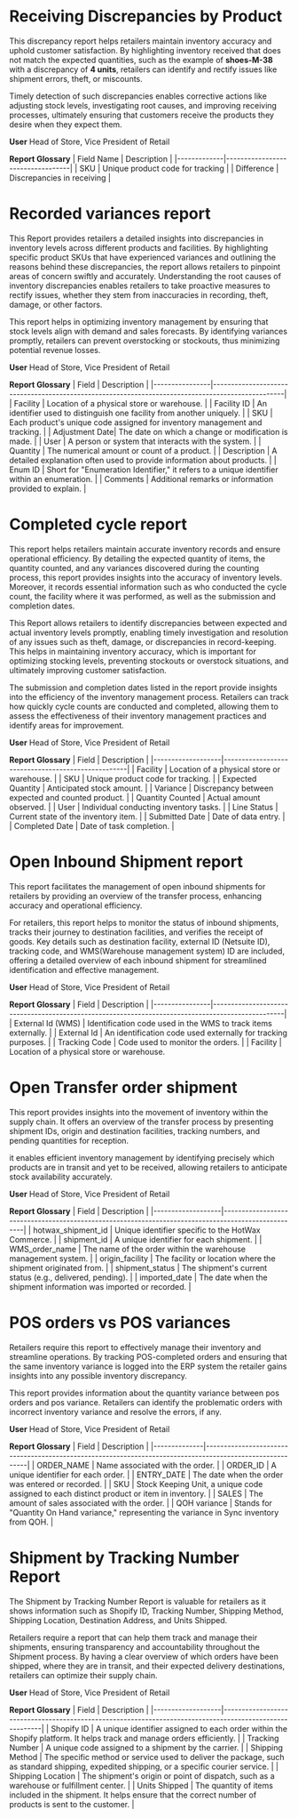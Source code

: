 # Receiving Discrepancies by Product

This discrepancy report helps retailers maintain inventory accuracy and uphold customer satisfaction. By highlighting inventory received that does not match the expected quantities, such as the example of **shoes-M-38** with a discrepancy of **4 units**, retailers can identify and rectify issues like shipment errors, theft, or miscounts. 

Timely detection of such discrepancies enables corrective actions like adjusting stock levels, investigating root causes, and improving receiving processes, ultimately ensuring that customers receive the products they desire when they expect them.

**User**
Head of Store, Vice President of Retail

**Report Glossary**
| Field Name   | Description                     |
|-------------|----------------------------------|
| SKU         | Unique product code for tracking |
| Difference  | Discrepancies in receiving       |

# Recorded variances report 
This Report provides retailers a detailed insights into discrepancies in inventory levels across different products and facilities. By highlighting specific product SKUs that have experienced variances and outlining the reasons behind these discrepancies, the report allows retailers to pinpoint areas of concern swiftly and accurately. Understanding the root causes of inventory discrepancies enables retailers to take proactive measures to rectify issues, whether they stem from inaccuracies in recording, theft, damage, or other factors.

This report helps in optimizing inventory management by ensuring that stock levels align with demand and sales forecasts. By identifying variances promptly, retailers can prevent overstocking or stockouts, thus minimizing potential revenue losses.

**User**
Head of Store, Vice President of Retail

**Report Glossary**
| Field          | Description                                                                                      |
|----------------|--------------------------------------------------------------------------------------------------|
| Facility       | Location of a physical store or warehouse.                                                       |
| Facility ID    | An identifier used to distinguish one facility from another uniquely.                             |
| SKU            | Each product's unique code assigned for inventory management and tracking.                       |
| Adjustment Date| The date on which a change or modification is made.                                              |
| User           | A person or system that interacts with the system.                                                |
| Quantity       | The numerical amount or count of a product.                                                       |
| Description    | A detailed explanation often used to provide information about products.                          |
| Enum ID        | Short for "Enumeration Identifier," it refers to a unique identifier within an enumeration.      |
| Comments       | Additional remarks or information provided to explain.                                            |


# Completed cycle report

This report helps retailers maintain accurate inventory records and ensure operational efficiency. By detailing the expected quantity of items, the quantity counted, and any variances discovered during the counting process, this report provides insights into the accuracy of inventory levels. Moreover, it records essential information such as who conducted the cycle count, the facility where it was performed, as well as the submission and completion dates.

This Report  allows retailers to identify discrepancies between expected and actual inventory levels promptly, enabling timely investigation and resolution of any issues such as theft, damage, or discrepancies in record-keeping. This helps in maintaining inventory accuracy, which is important for optimizing stocking levels, preventing stockouts or overstock situations, and ultimately improving customer satisfaction.

The submission and completion dates listed in the report provide insights into the efficiency of the inventory management process. Retailers can track how quickly cycle counts are conducted and completed, allowing them to assess the effectiveness of their inventory management practices and identify areas for improvement.

**User**
Head of Store, Vice President of Retail

**Report Glossary**
| Field             | Description                                       |
|-------------------|---------------------------------------------------|
| Facility          | Location of a physical store or warehouse.       |
| SKU               | Unique product code for tracking.                 |
| Expected Quantity | Anticipated stock amount.                         |
| Variance          | Discrepancy between expected and counted product. |
| Quantity Counted  | Actual amount observed.                           |
| User              | Individual conducting inventory tasks.            |
| Line Status       | Current state of the inventory item.             |
| Submitted Date    | Date of data entry.                              |
| Completed Date    | Date of task completion.                          |

# Open Inbound Shipment report

This report facilitates the management of open inbound shipments for retailers by providing an overview of the transfer process, enhancing accuracy and operational efficiency.

For retailers, this report helps to monitor the status of inbound shipments, tracks their journey to destination facilities, and verifies the receipt of goods. Key details such as destination facility, external ID (Netsuite ID), tracking code, and WMS(Warehouse management system) ID are included, offering a detailed overview of each inbound shipment for streamlined identification and effective management.

**User**
Head of Store, Vice President of Retail

**Report Glossary**
| Field          | Description                                                                                      |
|----------------|--------------------------------------------------------------------------------------------------|
| External Id (WMS) | Identification code used in the WMS to track items externally.                                   |
| External Id       | An identification code used externally for tracking purposes.                                     |
| Tracking Code     | Code used to monitor the orders.                                                                 |
| Facility          | Location of a physical store or warehouse.                                                       

# Open Transfer order shipment

This report provides insights into the movement of inventory within the supply chain. It offers an overview of the transfer process by presenting shipment IDs, origin and destination facilities, tracking numbers, and pending quantities for reception. 

it enables efficient inventory management by identifying precisely which products are in transit and yet to be received, allowing retailers to anticipate stock availability accurately.

**User**
Head of Store, Vice President of Retail

**Report Glossary**
| Field              | Description                                                                                        |
|-------------------|----------------------------------------------------------------------------------------------------|
| hotwax_shipment_id | Unique identifier specific to the HotWax Commerce.                                                 |
| shipment_id       | A unique identifier for each shipment.                                                             |
| WMS_order_name    | The name of the order within the warehouse management system.                                      |
| origin_facility   | The facility or location where the shipment originated from.                                        |
| shipment_status   | The shipment's current status (e.g., delivered, pending).                                           |
| imported_date     | The date when the shipment information was imported or recorded.                                    |

# POS orders vs POS variances 

Retailers require this report to effectively manage their inventory and streamline operations. By tracking POS-completed orders and ensuring that the same inventory variance is logged into the ERP system the retailer gains insights into any possible inventory discrepancy. 

This report provides information about the quantity variance between pos orders and pos variance. Retailers can identify the problematic orders with incorrect inventory variance and resolve the errors, if any. 

**User**
Head of Store, Vice President of Retail

**Report Glossary**
| Field        | Description                                                                                              |
|--------------|----------------------------------------------------------------------------------------------------------|
| ORDER_NAME   | Name associated with the order.                                                                          |
| ORDER_ID     | A unique identifier for each order.                                                                      |
| ENTRY_DATE   | The date when the order was entered or recorded.                                                         |
| SKU          | Stock Keeping Unit, a unique code assigned to each distinct product or item in inventory.                |
| SALES        | The amount of sales associated with the order.                                                           |
| QOH variance | Stands for "Quantity On Hand variance," representing the variance in Sync inventory from QOH.           |

# Shipment by Tracking Number Report

The Shipment by Tracking Number Report is valuable for retailers as it shows information such as Shopify ID, Tracking Number, Shipping Method, Shipping Location, Destination Address, and Units Shipped. 

Retailers require a report that can help them track and manage their shipments, ensuring transparency and accountability throughout the Shipment process. By having a clear overview of which orders have been shipped, where they are in transit, and their expected delivery destinations, retailers can optimize their supply chain.

**User**
Head of Store, Vice President of Retail

**Report Glossary**
| Field             | Description                                                                                        |
|-------------------|---------------------------------------------------------------------------------------------------------|
| Shopify ID        | A unique identifier assigned to each order within the Shopify platform. It helps track and manage orders efficiently. |
| Tracking Number   | A unique code assigned to a shipment by the carrier.                                                    |
| Shipping Method   | The specific method or service used to deliver the package, such as standard shipping, expedited shipping, or a specific courier service. |
| Shipping Location | The shipment's origin or point of dispatch, such as a warehouse or fulfillment center.                  |
| Units Shipped     | The quantity of items included in the shipment. It helps ensure that the correct number of products is sent to the customer. |






